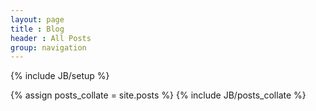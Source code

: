 ```yaml
---
layout: page
title : Blog
header : All Posts
group: navigation
---
```

{% include JB/setup %}

{% assign posts_collate = site.posts %}
{% include JB/posts_collate %}